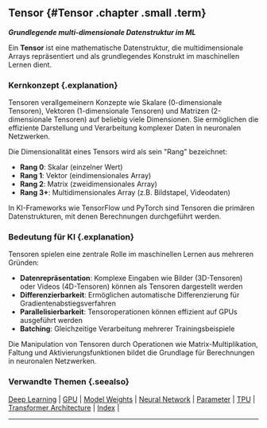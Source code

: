## Tensor {#Tensor .chapter .small .term}

***Grundlegende multi-dimensionale Datenstruktur im ML***

Ein **Tensor** ist eine mathematische Datenstruktur, die multidimensionale Arrays repräsentiert und als grundlegendes Konstrukt im maschinellen Lernen dient.

### Kernkonzept {.explanation}

Tensoren verallgemeinern Konzepte wie Skalare (0-dimensionale Tensoren), Vektoren (1-dimensionale Tensoren) und Matrizen (2-dimensionale Tensoren) auf beliebig viele Dimensionen. Sie ermöglichen die effiziente Darstellung und Verarbeitung komplexer Daten in neuronalen Netzwerken.

Die Dimensionalität eines Tensors wird als sein "Rang" bezeichnet:

- **Rang 0**: Skalar (einzelner Wert)
- **Rang 1**: Vektor (eindimensionales Array)
- **Rang 2**: Matrix (zweidimensionales Array)
- **Rang 3+**: Multidimensionales Array (z.B. Bildstapel, Videodaten)

In KI-Frameworks wie TensorFlow und PyTorch sind Tensoren die primären Datenstrukturen, mit denen Berechnungen durchgeführt werden.

### Bedeutung für KI {.explanation}

Tensoren spielen eine zentrale Rolle im maschinellen Lernen aus mehreren Gründen:

- **Datenrepräsentation**: Komplexe Eingaben wie Bilder (3D-Tensoren) oder Videos (4D-Tensoren) können als Tensoren dargestellt werden
- **Differenzierbarkeit**: Ermöglichen automatische Differenzierung für Gradientenabstiegsverfahren
- **Parallelisierbarkeit**: Tensoroperationen können effizient auf GPUs ausgeführt werden
- **Batching**: Gleichzeitige Verarbeitung mehrerer Trainingsbeispiele

Die Manipulation von Tensoren durch Operationen wie Matrix-Multiplikation, Faltung und Aktivierungsfunktionen bildet die Grundlage für Berechnungen in neuronalen Netzwerken.

### Verwandte Themen {.seealso}

[Deep Learning](#Deep-Learning) |
[GPU](#GPU) |
[Model Weights](#Model-Weights) |
[Neural Network](#Neural-Network) |
[Parameter](#Parameter) |
[TPU](#TPU) |
[Transformer Architecture](#Transformer-Architecture) |
[Index](#Index) |

---


